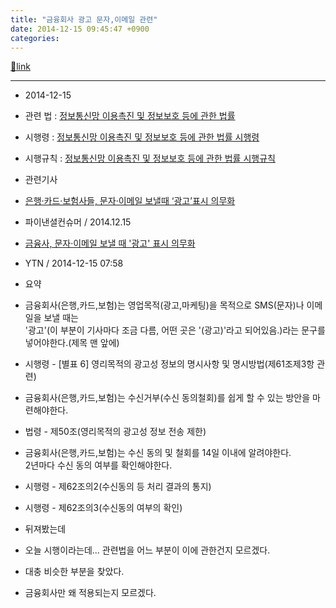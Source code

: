 ```yaml
---
title: "금융회사 광고 문자,이메일 관련"
date: 2014-12-15 09:45:47 +0900
categories: 
---
```

[🔗link](http://www.mins01.com/mh/tech/read/911)
***


- 2014-12-15
- 관련 법 : [정보통신망 이용촉진 및 정보보호 등에 관한 법률](http://www.law.go.kr/lsInfoP.do?lsiSeq=154247&efYd=20141129#0000 "정보통신망 이용촉진 및 정보보호 등에 관한 법률")
- 시행령 : [정보통신망 이용촉진 및 정보보호 등에 관한 법률 시행령](http://www.law.go.kr/lsInfoP.do?lsiSeq=164340&efYd=20141129#0000 "정보통신망 이용촉진 및 정보보호 등에 관한 법률 시행령")
- 시행규칙 : [정보통신망 이용촉진 및 정보보호 등에 관한 법률 시행규칙](http://www.law.go.kr/lsInfoP.do?lsiSeq=164583&efYd=20141129#0000 "정보통신망 이용촉진 및 정보보호 등에 관한 법률 시행규칙")


- 관련기사
- [은행·카드·보험사들, 문자·이메일 보낼때 ‘광고’표시 의무화](http://www.cstimes.com/news/articleView.html?idxno=163003 "은행·카드·보험사들, 문자·이메일 보낼때 ‘광고’표시 의무화")
- 파이낸셜컨슈머 / 2014.12.15

- [금융사, 문자·이메일 보낼 때 '광고' 표시 의무화](http://www.ytn.co.kr/_ln/0102_201412150758578461 "금융사, 문자·이메일 보낼 때 '광고' 표시 의무화")
- YTN / 2014-12-15 07:58

- 요약
- 금융회사(은행,카드,보험)는 영업목적(광고,마케팅)을 목적으로 SMS(문자)나 이메일을 보낼 때는   
'광고'(이 부분이 기사마다 조금 다름, 어떤 곳은 '(광고)'라고 되어있음.)라는 문구를 넣어야한다.(제목 맨 앞에)
- 시행령 - [별표 6] 영리목적의 광고성 정보의 명시사항 및 명시방법(제61조제3항 관련)

- 금융회사(은행,카드,보험)는 수신거부(수신 동의철회)를 쉽게 할 수 있는 방안을 마련해야한다.
- 법령 - 제50조(영리목적의 광고성 정보 전송 제한)

- 금융회사(은행,카드,보험)는 수신 동의 및 철회를 14일 이내에 알려야한다.  
2년마다 수신 동의 여부를 확인해야한다. 
- 시행령 - 제62조의2(수신동의 등 처리 결과의 통지)
- 시행령 - 제62조의3(수신동의 여부의 확인)



- 뒤져봤는데

- 오늘 시행이라는데... 관련법을 어느 부분이 이에 관한건지 모르겠다.
- 대충 비슷한 부분을 찾았다.

- 금융회사만 왜 적용되는지 모르겠다.




